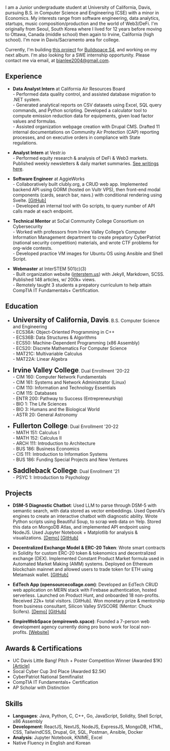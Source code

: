 ---
---

I am a Junior undergraduate student at University of California, Davis, pursuing B.S. in Computer Science and Engineering (CSE) with a minor in Economics. My interests range from software engineering, data analytics, startups, music composition/production and the world of Web3/DeFi. I'm originally from Seoul, South Korea where I lived for 12 years before moving to Ottawa, Canada (middle school) then again to Irvine, California (high school). I'm now in Davis/Sacramento area for college.

Currently, I'm building <a href="https://twitter.com/bostonlobster99/status/1692446325349237245" target="_blank">this project</a> for <a href="https://buildspace.so/" target="_blank">Buildspace S4</a>, and working on my next album. I'm also looking for a SWE internship opportunity. Please contact me via email, at bianlee2004@gmail.com.

## Experience

- <b>Data Analyst Intern</b> at California Air Resources Board
  <br/> - Performed data quality control, and assisted database migration to .NET system.
  <br/> - Generated analytical reports on CSV datasets using Excel, SQL query commands, and Python scripting. Developed a calculator tool to compute emission reduction data for equipments, given load factor values and formulas.
  <br/> - Assisted organization webpage creation with Drupal CMS. Drafted 11 internal documentations on Community Air Protection (CAP) reporting processes, and on executive orders in compliance with State regulations.

- <b>Analyst Intern</b> at Vestr.io
  <br/> - Performed equity research & analysis of DeFi & Web3 markets. Published weekly newsletters & daily market summaries. <a href="/writing" target="_blank">See writings here</a>.

- <b>Software Engineer</b> at AggieWorks
  <br/> - Collaboratively built clubly.org, a CRUD web app. Implemented backend API using GORM (hosted on Vultr VPS), then front-end modal components (cards, search bar, navs.) with conditional rendering using Svelte. <a href="https://github.com/AggieWorks/Clubly" target="_blank">[GitHub]</a>
  <br/> - Developed an internal tool with Go scripts, to query number of API calls made at each endpoint.

- <b>Technical Mentor</b> at SoCal Community College Consortium on Cybersecurity
  <br/> - Worked with professors from Irvine Valley College’s Computer Information Management department to create prepatory CyberPatriot (national security competition) materials, and wrote CTF problems for org-wide contests.
  <br/> - Developed practice VM images for Ubuntu OS using Ansible and Shell Script.

- <b>Webmaster</b> at InterSTEM 501(c)(3)
  <br/> - Built organization website (<a href="https://interstem.us" target="_blank">interstem.us</a>) with Jekyll, Markdown, SCSS. Published 148 articles, w/ 200k+ views.
  <br/> - Remotely taught 3 students a prepatory curriculum to help attain CompTIA IT Fundamentals+ Certification.

<!--
## Misc. Work Experience

- <b>Part-Time Cashier</b> at local restaurant
- <b>Part-Time Team Member</b> at Panera Bread
-->

## Education

- <span style="font-size: 1.3rem"><b>University of California, Davis</b></span>. B.S. Computer Science and Engineering
  <br/> - ECS36A: Object-Oriented Programming in C++
  <br/> - ECS36B: Data Structures & Algorithms
  <br/> - ECS50: Machine-Dependent Programming (x86 Assembly)
  <br/> - ECS20: Discrete Mathematics For Computer Science
  <br/> - MAT21C: Multivariable Calculus
  <br/> - MAT22A: Linear Algebra

- <span style="font-size: 1.3rem"><b>Irvine Valley College</b></span>. Dual Enrollment '20-22
  <br/> - CIM 160: Computer Network Fundamentals
  <br/> - CIM 161: Systems and Network Administrator (Linux)
  <br/> - CIM 110: Information and Technology Essentials
  <br/> - CIM 115: Databases
  <br/> - ENTR 200: Pathway to Success (Entrepreneurship)
  <br/> - BIO 1: The Life Sciences
  <br/> - BIO 3: Humans and the Biological World
  <br/> - ASTR 20: General Astronomy

- <span style="font-size: 1.3rem"><b>Fullerton College</b></span>: Dual Enrollment '20-22
  <br/> - MATH 151: Calculus I
  <br/> - MATH 152: Calculus II
  <br/> - ARCH 111: Introduction to Architecture
  <br/> - BUS 186: Business Economics
  <br/> - CIS 111: Introduction to Information Systems
  <br/> - BUS 186: Funding Special Projects and New Ventures

- <span style="font-size: 1.3rem"><b>Saddleback College</b></span>: Dual Enrollment '21
  <br/> - PSYC 1: Introduction to Psychology

## Projects

- <b>DSM-5 Diagnostic Chatbot</b>: Used LLM to parse through DSM-5 with semantic search, with data stored as vector embeddings. Used OpenAI’s engines to create an interactive chatbot with diagnostic ability. Wrote Python scripts using Beautiful Soup, to scrap web data on Yelp. Stored this data on MongoDB Atlas, and implemented API endpoint using NodeJS. Used Jupyter Notebook + Matplotlib for analysis & visualizations. <a href="" target="_blank">[Demo]</a> <a href="https://github.com/ritvikir/hackdavis" target="_blank">[GitHub]</a>

- <b>Decentralized Exchange Model & ERC-20 Token</b>: Wrote smart contracts in Solidity for custom ERC-20 token & tokenomics and decentralized exchange (DEX). Implemented Constant Product Market formula used in Automated Market Making (AMM) systems. Deployed on Ethereum blockchain mainnet and allowed users to trade token for ETH using Metamask wallet. <a href="https://github.com/BianLee/BianDEX-Mirror" target="_blank">[GitHub]</a>

- <b>EdTech App (opensourcecollage.com)</b>: Developed an EdTech CRUD web application on MERN stack with Firebase authentication, hosted serverless. Launched on Product Hunt, and onboarded 18 non-profits. Received 22k+ total visitors. [GitHub]. Won monetary prize & mentorship from business consultant, Silicon Valley SVSCORE (Mentor: Chuck Scifers). <a href="" target="_blank">[Demo]</a> <a href="https://github.com/BianLee/opensourcecollage.com" target="_blank">[GitHub]</a>

- <b>EmpireWebSpace (empireweb.space)</b>: Founded a 7-person web development agency currently doing pro bono work for local non-profits. <a href="https://www.empireweb.space/" target="_blank">[Website]</a>

## Awards & Certifications

- UC Davis Little Bang! Pitch + Poster Competition Winner (Awarded $1K) <a href="https://innovate.ucdavis.edu/blog/borrow-blog" target="_blank">[Article]</a>
- Socal Cyber Cup 3rd Place (Awarded $2.5K)
- CyberPatriot National Semifinalist
- CompTIA IT Fundamentals+ Certification
- AP Scholar with Distinction

## Skills

- <b>Languages</b>: Java, Python, C, C++, Go, JavaScript, Solidity, Shell Script, x86 Assembly
- <b>Development</b>: ReactJS, NextJS, NodeJS, ExpressJS, MongoDB, HTML, CSS, TailwindCSS, Drupal, Git, SQL, Postman, Ansible, Docker
- <b>Analysis</b>: Jupyter Notebook, KNIME, Excel
- Native Fluency in English and Korean
